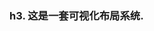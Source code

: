 <div class="container-fluid">
	<div class="row-fluid">
		<div class="span12">
			<h3>
				h3. 这是一套可视化布局系统.
			</h3>
		</div>
	</div>
</div>
